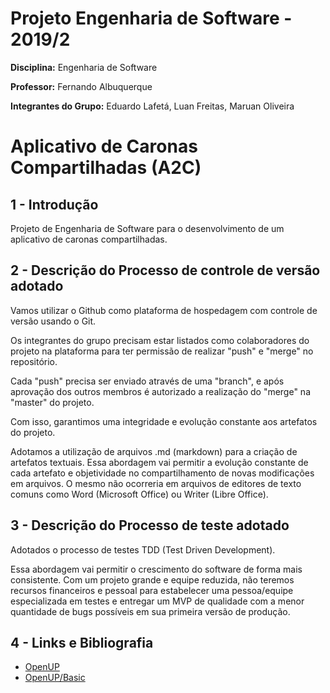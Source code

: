 # Projeto Engenharia de Software - 2019/2

**Disciplina:** Engenharia de Software

**Professor:** Fernando Albuquerque

**Integrantes do Grupo:** Eduardo Lafetá, Luan Freitas, Maruan Oliveira

# Aplicativo de Caronas Compartilhadas (A2C)

## 1 - Introdução

Projeto de Engenharia de Software para o desenvolvimento de um aplicativo de caronas compartilhadas.

## 2 - Descrição do Processo de controle de versão adotado

Vamos utilizar o Github como plataforma de hospedagem com controle de versão usando o Git.

Os integrantes do grupo precisam estar listados como colaboradores do projeto na plataforma para ter permissão de realizar "push" e "merge" no repositório.

Cada "push" precisa ser enviado através de uma "branch", e após aprovação dos outros membros é autorizado a realização do "merge" na "master" do projeto.

Com isso, garantimos uma integridade e evolução constante aos artefatos do projeto.

Adotamos a utilização de arquivos .md (markdown) para a criação de artefatos textuais. Essa abordagem vai permitir a evolução constante de cada artefato e objetividade no compartilhamento de novas modificações em arquivos. O mesmo não ocorreria em arquivos de editores de texto comuns como Word (Microsoft Office) ou Writer (Libre Office).

## 3 - Descrição do Processo de teste adotado

Adotados o processo de testes TDD (Test Driven Development). 

Essa abordagem vai permitir o crescimento do software de forma mais consistente. Com um projeto grande e equipe reduzida, não teremos recursos financeiros e pessoal para estabelecer uma pessoa/equipe especializada em testes e entregar um MVP de qualidade com a menor quantidade de bugs possíveis em sua primeira versão de produção.

## 4 - Links e Bibliografia

* [OpenUP](http://eclipse.org/epf/downloads/configurations/pubconfig_downloads.php)
* [OpenUP/Basic](http://ndpsoftware.com/OpenUpBasic/)
